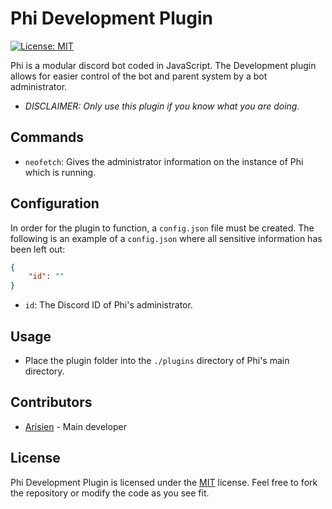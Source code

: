 # Phi Development Plugin

[![License: MIT](https://img.shields.io/badge/License-MIT-yellow.svg)](https://opensource.org/licenses/MIT)

Phi is a modular discord bot coded in JavaScript. The Development plugin allows for easier control of the bot and parent system by a bot administrator.

* *DISCLAIMER: Only use this plugin if you know what you are doing.*

## Commands

* `neofetch`: Gives the administrator information on the instance of Phi which is running.

## Configuration

In order for the plugin to function, a `config.json` file must be created. The following is an example of a `config.json` where all sensitive information has been left out:  

```json
{
    "id": ""
}
```

* `id`: The Discord ID of Phi's administrator.

## Usage

* Place the plugin folder into the `./plugins` directory of Phi's main directory.

## Contributors

* [Arisien](https://github.com/Arisien) - Main developer

## License
Phi Development Plugin is licensed under the [MIT](LICENSE) license. Feel free to fork the repository or modify the code as you see fit.